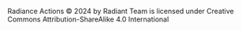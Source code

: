 Radiance Actions © 2024 by Radiant Team is licensed under Creative Commons Attribution-ShareAlike 4.0 International
